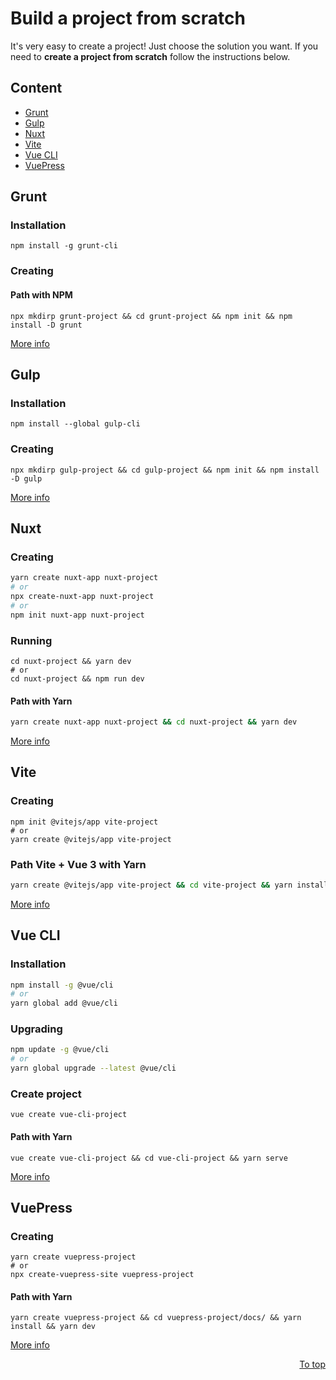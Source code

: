 # Build a project from scratch

It's very easy to create a project! Just choose the solution you want. If you need to **create a project from scratch** follow the instructions below.

## Content

- [Grunt](#grunt)
- [Gulp](#gulp)
- [Nuxt](#nuxt)
- [Vite](#vite)
- [Vue CLI](#vue-cli)
- [VuePress](#vuepress)

## Grunt

### Installation

```shell
npm install -g grunt-cli
```

### Creating

#### Path with NPM

```shell
npx mkdirp grunt-project && cd grunt-project && npm init && npm install -D grunt
```

[More info][grunt]

## Gulp

### Installation

```shell
npm install --global gulp-cli
```

### Creating

```shell
npx mkdirp gulp-project && cd gulp-project && npm init && npm install -D gulp
```

[More info][gulp]

## Nuxt

### Creating

```bash
yarn create nuxt-app nuxt-project
# or
npx create-nuxt-app nuxt-project
# or
npm init nuxt-app nuxt-project
```

### Running

```shell
cd nuxt-project && yarn dev
# or
cd nuxt-project && npm run dev
```

#### Path with Yarn

```bash
yarn create nuxt-app nuxt-project && cd nuxt-project && yarn dev
```

[More info][nuxt]

## Vite

### Creating

```shell
npm init @vitejs/app vite-project
# or
yarn create @vitejs/app vite-project
```

### Path Vite + Vue 3 with Yarn

```bash
yarn create @vitejs/app vite-project && cd vite-project && yarn install && yarn dev
```

[More info][vite]

## Vue CLI

### Installation

```bash
npm install -g @vue/cli
# or
yarn global add @vue/cli
```

### Upgrading

```bash
npm update -g @vue/cli
# or
yarn global upgrade --latest @vue/cli
```

### Create project

```shell
vue create vue-cli-project
```

#### Path with Yarn

```shell
vue create vue-cli-project && cd vue-cli-project && yarn serve
```

[More info][vue-cli]

## VuePress

### Creating

```shell
yarn create vuepress-project
# or
npx create-vuepress-site vuepress-project
```

#### Path with Yarn

```shell
yarn create vuepress-project && cd vuepress-project/docs/ && yarn install && yarn dev
```

[More info][vuepress]

<p align="right"><a href="#content">To top</a></p>

[grunt]: https://gruntjs.com/getting-started
[gulp]: https://gulpjs.com/docs/en/getting-started/quick-start
[nuxt]: https://ru.nuxtjs.org/docs/2.x/get-started/installation
[vite]: https://vitejs.dev/guide/#scaffolding-your-first-vite-project
[vue-cli]: https://cli.vuejs.org/guide/installation.html
[vuepress]: https://vuepress.vuejs.org/guide/getting-started.html#quick-start
